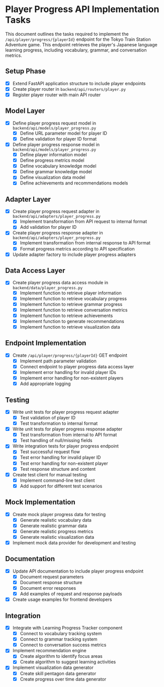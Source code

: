 # Player Progress API Implementation Tasks

This document outlines the tasks required to implement the `/api/player/progress/{playerId}` endpoint for the Tokyo Train Station Adventure game. This endpoint retrieves the player's Japanese language learning progress, including vocabulary, grammar, and conversation metrics.

## Setup Phase

- [x] Extend FastAPI application structure to include player endpoints
- [x] Create player router in `backend/api/routers/player.py`
- [x] Register player router with main API router

## Model Layer

- [x] Define player progress request model in `backend/api/models/player_progress.py`
  - [x] Define URL parameter model for player ID
  - [x] Define validation for player ID format
- [x] Define player progress response model in `backend/api/models/player_progress.py`
  - [x] Define player information model
  - [x] Define progress metrics model
  - [x] Define vocabulary knowledge model
  - [x] Define grammar knowledge model
  - [x] Define visualization data model
  - [x] Define achievements and recommendations models

## Adapter Layer

- [x] Create player progress request adapter in `backend/api/adapters/player_progress.py`
  - [x] Implement transformation from API request to internal format
  - [x] Add validation for player ID
- [x] Create player progress response adapter in `backend/api/adapters/player_progress.py`
  - [x] Implement transformation from internal response to API format
  - [x] Format progress metrics according to API specification
- [x] Update adapter factory to include player progress adapters

## Data Access Layer

- [x] Create player progress data access module in `backend/data/player_progress.py`
  - [x] Implement function to retrieve player information
  - [x] Implement function to retrieve vocabulary progress
  - [x] Implement function to retrieve grammar progress
  - [x] Implement function to retrieve conversation metrics
  - [x] Implement function to retrieve achievements
  - [x] Implement function to generate recommendations
  - [x] Implement function to retrieve visualization data

## Endpoint Implementation

- [x] Create `/api/player/progress/{playerId}` GET endpoint
  - [x] Implement path parameter validation
  - [x] Connect endpoint to player progress data access layer
  - [x] Implement error handling for invalid player IDs
  - [x] Implement error handling for non-existent players
  - [x] Add appropriate logging

## Testing

- [x] Write unit tests for player progress request adapter
  - [x] Test validation of player ID
  - [x] Test transformation to internal format
- [x] Write unit tests for player progress response adapter
  - [x] Test transformation from internal to API format
  - [x] Test handling of null/missing fields
- [x] Write integration tests for player progress endpoint
  - [x] Test successful request flow
  - [x] Test error handling for invalid player ID
  - [x] Test error handling for non-existent player
  - [x] Test response structure and content
- [x] Create test client for manual testing
  - [x] Implement command-line test client
  - [x] Add support for different test scenarios

## Mock Implementation

- [x] Create mock player progress data for testing
  - [x] Generate realistic vocabulary data
  - [x] Generate realistic grammar data
  - [x] Generate realistic progress metrics
  - [x] Generate realistic visualization data
- [x] Implement mock data provider for development and testing

## Documentation

- [x] Update API documentation to include player progress endpoint
  - [x] Document request parameters
  - [x] Document response structure
  - [x] Document error responses
  - [x] Add examples of request and response payloads
- [x] Create usage examples for frontend developers

## Integration

- [x] Integrate with Learning Progress Tracker component
  - [x] Connect to vocabulary tracking system
  - [x] Connect to grammar tracking system
  - [x] Connect to conversation success metrics
- [x] Implement recommendation engine
  - [x] Create algorithm to identify focus areas
  - [x] Create algorithm to suggest learning activities
- [x] Implement visualization data generator
  - [x] Create skill pentagon data generator
  - [x] Create progress over time data generator 